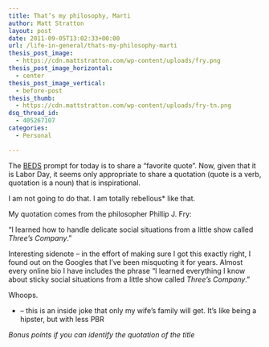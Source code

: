 ```yaml
---
title: That’s my philosophy, Marti
author: Matt Stratton
layout: post
date: 2011-09-05T13:02:33+00:00
url: /life-in-general/thats-my-philosophy-marti
thesis_post_image:
  - https://cdn.mattstratton.com/wp-content/uploads/fry.png
thesis_post_image_horizontal:
  - center
thesis_post_image_vertical:
  - before-post
thesis_thumb:
  - https://cdn.mattstratton.com/wp-content/uploads/fry-tn.png
dsq_thread_id:
  - 405267107
categories:
  - Personal

---
```

The <a href="https://www.purekatherine.com/2011/09/welcome-to-beds/" target="_blank">BEDS</a> prompt for today is to share a &#8220;favorite quote&#8221;. Now, given that it is Labor Day, it seems only appropriate to share a quotation (quote is a verb, quotation is a noun) that is inspirational.

I am not going to do that. I am totally rebellous* like that.

My quotation comes from the philosopher Phillip J. Fry:

&#8220;I learned how to handle delicate social situations from a little show called _Three&#8217;s Company_.&#8221;

Interesting sidenote &#8211; in the effort of making sure I got this exactly right, I found out on the Googles that I&#8217;ve been misquoting it for years. Almost every online bio I have includes the phrase &#8220;I learned everything I know about sticky social situations from a little show called _Three&#8217;s Company_.&#8221;

Whoops.

* &#8211; this is an inside joke that only my wife&#8217;s family will get. It&#8217;s like being a hipster, but with less PBR

_Bonus points if you can identify the quotation of the title_